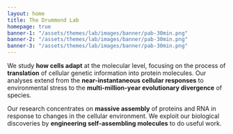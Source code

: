 ```yaml
---
layout: home
title: The Drummond Lab
homepage: true
banner-1: "/assets/themes/lab/images/banner/pab-30min.png"
banner-2: "/assets/themes/lab/images/banner/pab-30min.png"
banner-3: "/assets/themes/lab/images/banner/pab-30min.png"
---
```

We study **how cells adapt** at the molecular level, focusing on the process of **translation** of cellular genetic information into protein molecules. Our analyses extend from the **near-instantaneous cellular responses** to environmental stress to the **multi-million-year evolutionary divergence** of species.

Our research concentrates on **massive assembly** of proteins and RNA in response to changes in the cellular environment. We exploit our biological discoveries by **engineering self-assembling molecules** to do useful work.
